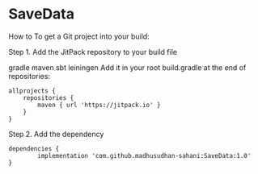 # SaveData
How to
To get a Git project into your build:

Step 1. Add the JitPack repository to your build file

gradle
maven
sbt
leiningen
Add it in your root build.gradle at the end of repositories:

	allprojects {
		repositories {
			maven { url 'https://jitpack.io' }
		}
	}
Step 2. Add the dependency

	dependencies {
	        implementation 'com.github.madhusudhan-sahani:SaveData:1.0'
	}
